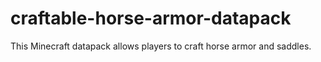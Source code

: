 # craftable-horse-armor-datapack

This Minecraft datapack allows players to craft horse armor and saddles.